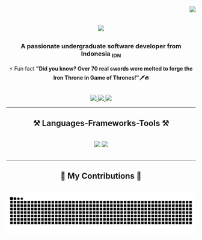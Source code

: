 <img align="right" src="https://visitor-badge.laobi.icu/badge?page_id=akbarrt.akbarrt" />

<h1 align="center">
    <img src="https://readme-typing-svg.herokuapp.com/?font=Righteous&size=35&center=true&vCenter=true&width=500&height=70&duration=4000&lines=Hi+There!+👋;+I'm+Akbar+Noviandi!;" />
</h1>

<h3 align="center">A passionate undergraduate software developer from Indonesia <sub>IDN</sub> </h3>

<div align="center">
    
⚡ Fun fact **"Did you know? Over 70 real swords were melted to forge the Iron Throne in Game of Thrones!"🗡️🔥**

 </div>

</br>
 
<div align="center"> 
  <a href="mailto:albarnv10@gmail.oom">
    <img src="https://img.shields.io/badge/Gmail-333333?style=for-the-badge&logo=gmail&logoColor=red" />
  </a>
  <a href="https://www.linkedin.com/in/mohamad-akbar-noviandi-878b43242/" target="_blank">
    <img src="https://img.shields.io/badge/LinkedIn-0077B5?style=for-the-badge&logo=linkedin&logoColor=white" target="_blank" />
  </a>
  <a href="https://akbarrt.github.io" target="_blank">
     <img src="https://img.shields.io/badge/Portfolio-FF5722?style=for-the-badge&logo=todoist&logoColor=white" target="_blank" /> <!-- sqlite, safari, google-chrome are other good icon options -->
  </a>
</div>

 <hr/>
 
<h2 align="center">⚒️ Languages-Frameworks-Tools ⚒️</h2>
<br/>
<div align="center">
    <img src="https://skillicons.dev/icons?i=html,css,vscode,github,figma,git" />
    <img src="https://skillicons.dev/icons?i=python,javascript,typescript,c,java," /><br>
</div>

<br/>
<hr/>

<div align="center">
  <h2>🐍 My Contributions 🐍</h2>
  <br>
  <img alt="snake eating my contributions" src="https://raw.githubusercontent.com/akbarrt/akbarrt/output/github-contribution-grid-snake.svg" />
  
  <br/><br/><br/>
</div>
<br/>
